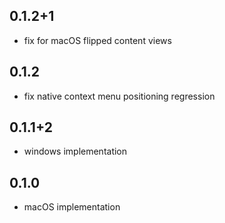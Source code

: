 ## 0.1.2+1

- fix for macOS flipped content views

## 0.1.2

- fix native context menu positioning regression

## 0.1.1+2

- windows implementation

## 0.1.0

- macOS implementation
